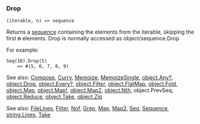 ### Drop

``` suneido
(iterable, n) => sequence
```

Returns a [sequence](<../Basic Data Types/Sequence.md>) containing the elements from the iterable, skipping the first **n** elements. Drop is normally accessed as object/sequence.Drop

For example:

``` suneido
Seq(10).Drop(5)
    => #(5, 6, 7, 8, 9)
```


See also:
[Compose](<Compose.md>),
[Curry](<Curry.md>),
[Memoize](<Memoize.md>),
[MemoizeSingle](<MemoizeSingle.md>),
[object.Any?](<Object/object.Any?.md>),
[object.Drop](<Object/object.Drop.md>),
[object.Every?](<Object/object.Every?.md>),
[object.Filter](<Object/object.Filter.md>),
[object.FlatMap](<Object/object.FlatMap.md>),
[object.Fold](<Object/object.Fold.md>),
[object.Map](<Object/object.Map.md>),
[object.Map!](<Object/object.Map!.md>),
[object.Map2](<Object/object.Map2.md>),
[object.Nth](<Object/object.Nth.md>),
object.PrevSeq,
[object.Reduce](<Object/object.Reduce.md>),
[object.Take](<Object/object.Take.md>),
[object.Zip](<Object/object.Zip.md>)



See also:
[FileLines](<FileLines.md>),
[Filter](<Filter.md>),
[Nof](<Nof.md>),
[Grep](<Grep.md>),
[Map](<Map.md>),
[Map2](<Map2.md>),
[Seq](<Seq.md>),
[Sequence](<Sequence.md>),
[string.Lines](<String/string.Lines.md>),
[Take](<Take.md>)
